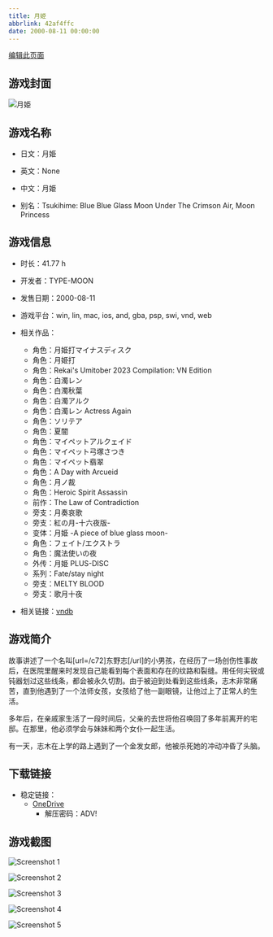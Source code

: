 ```yaml
---
title: 月姫
abbrlink: 42af4ffc
date: 2000-08-11 00:00:00
---
```

[编辑此页面](https://github.com/ACG-3/ADV3-source/blob/main/source/_posts/games/AIR.md)

## 游戏封面

![月姫](https://pan.timero.xyz/onedrive/img_lib_001/AIR_cover.avif)


## 游戏名称

- 日文：月姫
- 英文：None
- 中文：月姫

- 别名：Tsukihime: Blue Blue Glass Moon Under The Crimson Air, Moon Princess


## 游戏信息

- 时长：41.77 h
- 开发者：TYPE-MOON
- 发售日期：2000-08-11
- 游戏平台：win, lin, mac, ios, and, gba, psp, swi, vnd, web
- 相关作品：
   - 角色：月姫打マイナスディスク
   - 角色：月姫打
   - 角色：Rekai's Umitober 2023 Compilation: VN Edition
   - 角色：白濁レン
   - 角色：白濁秋葉
   - 角色：白濁アルク
   - 角色：白濁レン Actress Again
   - 角色：ソリテア
   - 角色：夏闇
   - 角色：マイペットアルクェイド
   - 角色：マイペット弓塚さつき
   - 角色：マイペット翡翠
   - 角色：A Day with Arcueid
   - 角色：月ノ裁
   - 角色：Heroic Spirit Assassin
   - 前作：The Law of Contradiction
   - 旁支：月奏哀歌
   - 旁支：紅の月-十六夜版-
   - 变体：月姫 -A piece of blue glass moon-
   - 角色：フェイト/エクストラ
   - 角色：魔法使いの夜
   - 外传：月姫 PLUS-DISC
   - 系列：Fate/stay night
   - 旁支：MELTY BLOOD
   - 旁支：歌月十夜

- 相关链接：[vndb](https://vndb.org/v7)


## 游戏简介

故事讲述了一个名叫[url=/c72]东野志[/url]的小男孩，在经历了一场创伤性事故后，在医院里醒来时发现自己能看到每个表面和存在的纹路和裂缝。用任何尖锐或钝器划过这些线条，都会被永久切割。由于被迫到处看到这些线条，志木非常痛苦，直到他遇到了一个法师女孩，女孩给了他一副眼镜，让他过上了正常人的生活。

多年后，在亲戚家生活了一段时间后，父亲的去世将他召唤回了多年前离开的宅邸。在那里，他必须学会与妹妹和两个女仆一起生活。

有一天，志木在上学的路上遇到了一个金发女郎，他被杀死她的冲动冲昏了头脑。


## 下载链接

- 稳定链接：
    - [OneDrive](https://pan.timero.xyz/onedrive/adv_lib_001/AIR)
        - 解压密码：ADV!



## 游戏截图


![Screenshot 1](https://pan.timero.xyz/onedrive/img_lib_001/AIR_Screenshot_1.avif)

![Screenshot 2](https://pan.timero.xyz/onedrive/img_lib_001/AIR_Screenshot_2.avif)

![Screenshot 3](https://pan.timero.xyz/onedrive/img_lib_001/AIR_Screenshot_3.avif)

![Screenshot 4](https://pan.timero.xyz/onedrive/img_lib_001/AIR_Screenshot_4.avif)

![Screenshot 5](https://pan.timero.xyz/onedrive/img_lib_001/AIR_Screenshot_5.avif)

